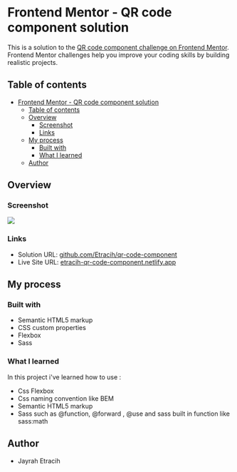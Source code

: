 # Frontend Mentor - QR code component solution

This is a solution to the [QR code component challenge on Frontend Mentor](https://www.frontendmentor.io/challenges/qr-code-component-iux_sIO_H). Frontend Mentor challenges help you improve your coding skills by building realistic projects.

## Table of contents

- [Frontend Mentor - QR code component solution](#frontend-mentor---qr-code-component-solution)
  - [Table of contents](#table-of-contents)
  - [Overview](#overview)
    - [Screenshot](#screenshot)
    - [Links](#links)
  - [My process](#my-process)
    - [Built with](#built-with)
    - [What I learned](#what-i-learned)
  - [Author](#author)

## Overview

### Screenshot

![](https://github.com/Etracih/html5/blob/main/images/qr-code-component.png?raw=true)

### Links

- Solution URL: [github.com/Etracih/qr-code-component](https://github.com/Etracih/qr-code-component)
- Live Site URL: [etracih-qr-code-component.netlify.app](https://etracih-qr-code-component.netlify.app/)

## My process

### Built with

- Semantic HTML5 markup
- CSS custom properties
- Flexbox
- Sass

### What I learned

In this project i've learned how to use :

- Css Flexbox
- Css naming convention like BEM
- Semantic HTML5 markup
- Sass such as @function, @forward , @use and sass built in function like sass:math

## Author

- Jayrah Etracih
